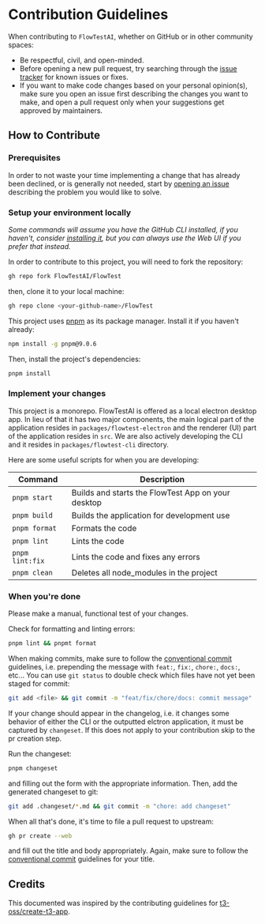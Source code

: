 # Contribution Guidelines

When contributing to `FlowTestAI`, whether on GitHub or in other community spaces:

- Be respectful, civil, and open-minded.
- Before opening a new pull request, try searching through the [issue tracker](https://github.com/FlowTestAI/FlowTest/issues) for known issues or fixes.
- If you want to make code changes based on your personal opinion(s), make sure you open an issue first describing the changes you want to make, and open a pull request only when your suggestions get approved by maintainers.

## How to Contribute

### Prerequisites

In order to not waste your time implementing a change that has already been declined, or is generally not needed, start by [opening an issue](https://github.com/FlowTestAI/FlowTest/issues/new/choose) describing the problem you would like to solve.

### Setup your environment locally

_Some commands will assume you have the GitHub CLI installed, if you haven't, consider [installing it](https://github.com/cli/cli#installation), but you can always use the Web UI if you prefer that instead._

In order to contribute to this project, you will need to fork the repository:

```bash
gh repo fork FlowTestAI/FlowTest
```

then, clone it to your local machine:

```bash
gh repo clone <your-github-name>/FlowTest
```

This project uses [pnpm](https://pnpm.io) as its package manager. Install it if you haven't already:

```bash
npm install -g pnpm@9.0.6
```

Then, install the project's dependencies:

```bash
pnpm install
```

### Implement your changes

This project is a monorepo. FlowTestAI is offered as a local electron desktop app. In lieu of that it has two major components, the main logical part of the application resides in `packages/flowtest-electron` and the renderer (UI) part of the application resides in `src`. We are also actively developing the CLI and it resides in `packages/flowtest-cli` directory.

Here are some useful scripts for when you are developing:

| Command         | Description                                        |
| --------------- | -------------------------------------------------- |
| `pnpm start`    | Builds and starts the FlowTest App on your desktop |
| `pnpm build`    | Builds the application for development use         |
| `pnpm format`   | Formats the code                                   |
| `pnpm lint`     | Lints the code                                     |
| `pnpm lint:fix` | Lints the code and fixes any errors                |
| `pnpm clean`    | Deletes all node_modules in the project            |

### When you're done

Please make a manual, functional test of your changes.

Check for formatting and linting errors:

```bash
pnpm lint && pnpmt format
```

When making commits, make sure to follow the [conventional commit](https://www.conventionalcommits.org/en/v1.0.0/) guidelines, i.e. prepending the message with `feat:`, `fix:`, `chore:`, `docs:`, etc... You can use `git status` to double check which files have not yet been staged for commit:

```bash
git add <file> && git commit -m "feat/fix/chore/docs: commit message"
```

If your change should appear in the changelog, i.e. it changes some behavior of either the CLI or the outputted elctron application, it must be captured by `changeset`. If this does not apply to your contribution skip to the pr creation step.

Run the changeset:

```bash
pnpm changeset
```

and filling out the form with the appropriate information. Then, add the generated changeset to git:

```bash
git add .changeset/*.md && git commit -m "chore: add changeset"
```

When all that's done, it's time to file a pull request to upstream:

```bash
gh pr create --web
```

and fill out the title and body appropriately. Again, make sure to follow the [conventional commit](https://www.conventionalcommits.org/en/v1.0.0/) guidelines for your title.

## Credits

This documented was inspired by the contributing guidelines for [t3-oss/create-t3-app](https://github.com/t3-oss/create-t3-app/blob/main/CONTRIBUTING.md).
